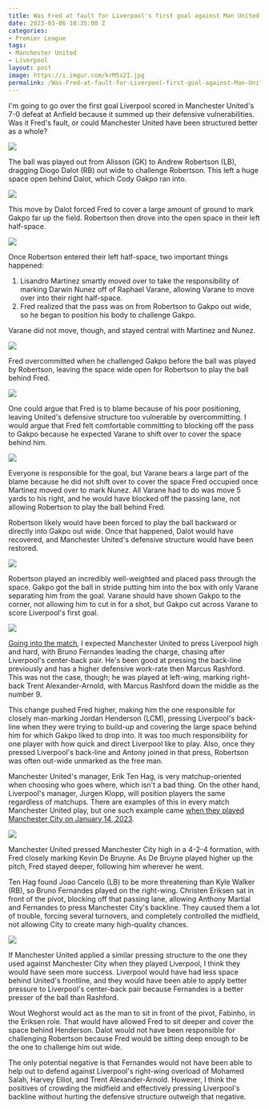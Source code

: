 ```yaml
---
title: Was Fred at fault for Liverpool's first goal against Man United
date: 2023-03-06 10:35:00 Z
categories:
- Premier League
tags:
- Manchester United
- Liverpool
layout: post
image: https://i.imgur.com/krM5x2I.jpg
permalink: /Was-Fred-at-fault-for-Liverpool-first-goal-against-Man-United/
---
```


I'm going to go over the first goal Liverpool scored in Manchester United's 7-0 defeat at Anfield because it summed up their defensive vulnerabilities. Was it Fred's fault, or could Manchester United have been structured better as a whole?

<!---more--->

![](https://i.imgur.com/Ezlyc1W.jpg)

The ball was played out from Alisson (GK) to Andrew Robertson (LB), dragging Diogo Dalot (RB) out wide to challenge Robertson. This left a huge space open behind Dalot, which Cody Gakpo ran into.

![](https://i.imgur.com/dHeFIwX.jpg)

This move by Dalot forced Fred to cover a large amount of ground to mark Gakpo far up the field. Robertson then drove into the open space in their left half-space. 

![](https://i.imgur.com/ZTggsM0.jpg)

Once Robertson entered their left half-space, two important things happened:

1. Lisandro Martinez smartly moved over to take the responsibility of marking Darwin Nunez off of Raphael Varane, allowing Varane to move over into their right half-space.
2. Fred realized that the pass was on from Robertson to Gakpo out wide, so he began to position his body to challenge Gakpo.

Varane did not move, though, and stayed central with Martinez and Nunez.

![](https://i.imgur.com/krM5x2I.jpg)

Fred overcommitted when he challenged Gakpo before the ball was played by Robertson, leaving the space wide open for Robertson to play the ball behind Fred. 

![](https://i.imgur.com/ucU7AkB.jpg)

One could argue that Fred is to blame because of his poor positioning, leaving United's defensive structure too vulnerable by overcommitting. I would argue that Fred felt comfortable committing to blocking off the pass to Gakpo because he expected Varane to shift over to cover the space behind him.

![](https://i.imgur.com/n71XLlh.jpg)

Everyone is responsible for the goal, but Varane bears a large part of the blame because he did not shift over to cover the space Fred occupied once Martinez moved over to mark Nunez. All Varane had to do was move 5 yards to his right, and he would have blocked off the passing lane, not allowing Robertson to play the ball behind Fred.

Robertson likely would have been forced to play the ball backward or directly into Gakpo out wide. Once that happened, Dalot would have recovered, and Manchester United's defensive structure would have been restored.

![](https://i.imgur.com/GsGRAdi.jpg)

Robertson played an incredibly well-weighted and placed pass through the space. Gakpo got the ball in stride putting him into the box with only Varane separating him from the goal. Varane should have shown Gakpo to the corner, not allowing him to cut in for a shot, but Gakpo cut across Varane to score Liverpool's first goal. 

![](https://i.imgur.com/RThBl4m.jpg)

[Going into the match](https://tacticsjournal.com/Match-Preview-Liverpool-vs-Man-United-05MAR2023/), I expected Manchester United to press Liverpool high and hard, with Bruno Fernandes leading the charge, chasing after Liverpool's center-back pair. He's been good at pressing the back-line previously and has a higher defensive work-rate then Marcus Rashford. This was not the case, though; he was played at left-wing, marking right-back Trent Alexander-Arnold, with Marcus Rashford down the middle as the number 9. 

This change pushed Fred higher, making him the one responsible for closely man-marking Jordan Henderson (LCM), pressing Liverpool's back-line when they were trying to build-up and covering the large space behind him for which Gakpo liked to drop into. It was too much responsibility for one player with how quick and direct Liverpool like to play. Also, once they pressed Liverpool's back-line and Antony joined in that press, Robertson was often out-wide unmarked as the free man. 

Manchester United's manager, Erik Ten Hag, is very matchup-oriented when choosing who goes where, which isn't a bad thing. On the other hand, Liverpool's manager, Jurgen Klopp, will position players the same regardless of matchups. There are examples of this in every match Manchester United play, but one such example came [when they played Manchester City on January 14, 2023](https://tacticsjournal.com/Man-City-2-3-with-inverted-lb-or-rb-leaves-them-too-vulnerable/).  

![](https://i.imgur.com/fytXmsb.jpg)

Manchester United pressed Manchester City high in a 4-2-4 formation, with Fred closely marking Kevin De Bruyne. As De Bruyne played higher up the pitch, Fred stayed deeper, following him wherever he went.

Ten Hag found Joao Cancelo (LB) to be more threatening than Kyle Walker (RB), so Bruno Fernandes played on the right-wing. Christen Eriksen sat in front of the pivot, blocking off that passing lane, allowing Anthony Martial and Fernandes to press Manchester City's backline. They caused them a lot of trouble, forcing several turnovers, and completely controlled the midfield, not allowing City to create many high-quality chances.

![](https://i.imgur.com/RBZUaLV.jpg) 

If Manchester United applied a similar pressing structure to the one they used against Manchester City when they played Liverpool, I think they would have seen more success. Liverpool would have had less space behind United's frontline, and they would have been able to apply better pressure to Liverpool's center-back pair because Fernandes is a better presser of the ball than Rashford.

Wout Weghorst would act as the man to sit in front of the pivot, Fabinho, in the Eriksen role. That would have allowed Fred to sit deeper and cover the space behind Henderson. Dalot would not have been responsible for challenging Robertson because Fred would be sitting deep enough to be the one to challenge him out wide. 

The only potential negative is that Fernandes would not have been able to help out to defend against Liverpool's right-wing overload of Mohamed Salah, Harvey Elliot, and Trent Alexander-Arnold. However, I think the positives of crowding the midfield and effectively pressing Liverpool's backline without hurting the defensive structure outweigh that negative.
